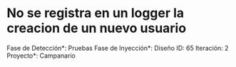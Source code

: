 # No se registra en un logger la creacion de un nuevo usuario

Fase de Detección*: Pruebas
Fase de Inyección*: Diseño
ID: 65
Iteración: 2
Proyecto*: Campanario